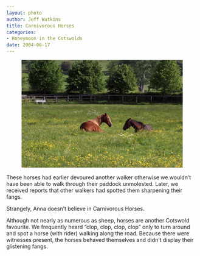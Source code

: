 ```yaml
--- 
layout: photo
author: Jeff Watkins
title: Carnivorous Horses
categories: 
- Honeymoon in the Cotswolds
date: 2004-06-17
---
```


<figure><img class="photo" src="/photos/IMG_0994.jpg"></figure>

These horses had earlier devoured another walker otherwise we wouldn’t have
been able to walk through their paddock unmolested. Later, we received reports
that other walkers had spotted them sharpening their fangs.

Strangely, Anna doesn’t believe in Carnivorous Horses.

Although not nearly as numerous as sheep, horses are another Cotswold
favourite. We frequently heard “clop, clop, clop, clop” only to turn around
and spot a horse (with rider) walking along the road. Because there were
witnesses present, the horses behaved themselves and didn’t display their
glistening fangs.

